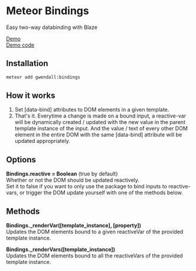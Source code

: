Meteor Bindings
=================

Easy two-way databinding with Blaze

[Demo](https://bindings.meteor.com)  
[Demo code](https://github.com/gwendall/meteor-bindings-demo)  


Installation
------------

``` sh
meteor add gwendall:bindings
```

How it works
----------

1. Set [data-bind] attributes to DOM elements in a given template.
2. That's it. Everytime a change is made on a bound input, a reactive-var will be dynamically created / updated with the new value in the parent template instance of the input. And the value / text of every other DOM element in the entire DOM with the same [data-bind] attribute will be updated appropriately.

Options
----------

**Bindings.reactive = Boolean** (true by default)  
Whether or not the DOM should be updated reactively.  
Set it to false if you want to only use the package to bind inputs to reactive-vars, or trigger the DOM update yourself with one of the methods below.

Methods
----------

**Bindings._renderVar([template_instance], [property])**  
Updates the DOM elements bound to a given reactiveVar of the provided template instance.

**Bindings._renderVars([template_instance])**  
Updates the DOM elements bound to all the reactiveVars of the provided template instance.
